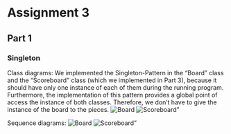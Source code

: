 
# Assignment 3
## Part 1

### Singleton

Class diagrams:
We implemented the Singleton-Pattern in the “Board” class and the “Scoreboard” class (which we implemented in Part 3), 
because it should have only one instance of each of them during the running program. 
Furthermore, the implementation of this pattern provides a global point of access the instance of both classes. 
Therefore, we don’t have to give the instance of the board to the pieces.
![Board](/img/singleton_classdiagram_board.JPG")
![Scoreboard”](./img/singleton_classdiagram_scoreboard.JPG")

Sequence diagrams:
![Board](/img/singleton_sequencediagram_board.JPG")
![Scoreboard”](./img/singleton_sequencediagram_scoreboard.JPG")








